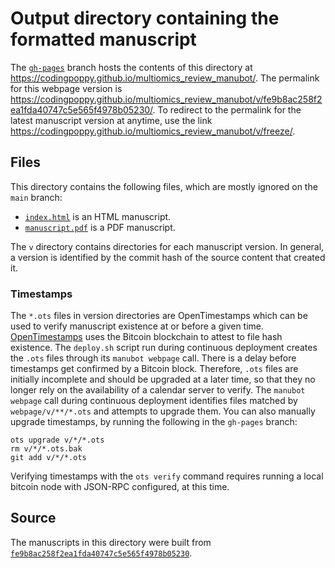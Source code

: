 # Output directory containing the formatted manuscript

The [`gh-pages`](https://github.com/codingpoppy/multiomics_review_manubot/tree/gh-pages) branch hosts the contents of this directory at <https://codingpoppy.github.io/multiomics_review_manubot/>.
The permalink for this webpage version is <https://codingpoppy.github.io/multiomics_review_manubot/v/fe9b8ac258f2ea1fda40747c5e565f4978b05230/>.
To redirect to the permalink for the latest manuscript version at anytime, use the link <https://codingpoppy.github.io/multiomics_review_manubot/v/freeze/>.

## Files

This directory contains the following files, which are mostly ignored on the `main` branch:

+ [`index.html`](index.html) is an HTML manuscript.
+ [`manuscript.pdf`](manuscript.pdf) is a PDF manuscript.

The `v` directory contains directories for each manuscript version.
In general, a version is identified by the commit hash of the source content that created it.

### Timestamps

The `*.ots` files in version directories are OpenTimestamps which can be used to verify manuscript existence at or before a given time.
[OpenTimestamps](https://opentimestamps.org/) uses the Bitcoin blockchain to attest to file hash existence.
The `deploy.sh` script run during continuous deployment creates the `.ots` files through its `manubot webpage` call.
There is a delay before timestamps get confirmed by a Bitcoin block.
Therefore, `.ots` files are initially incomplete and should be upgraded at a later time, so that they no longer rely on the availability of a calendar server to verify.
The `manubot webpage` call during continuous deployment identifies files matched by `webpage/v/**/*.ots` and attempts to upgrade them.
You can also manually upgrade timestamps, by running the following in the `gh-pages` branch:

```shell
ots upgrade v/*/*.ots
rm v/*/*.ots.bak
git add v/*/*.ots
```

Verifying timestamps with the `ots verify` command requires running a local bitcoin node with JSON-RPC configured, at this time.

## Source

The manuscripts in this directory were built from
[`fe9b8ac258f2ea1fda40747c5e565f4978b05230`](https://github.com/codingpoppy/multiomics_review_manubot/commit/fe9b8ac258f2ea1fda40747c5e565f4978b05230).
